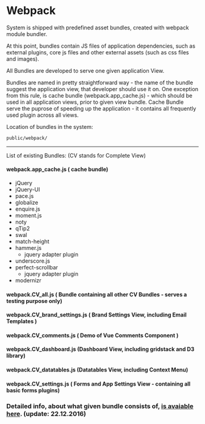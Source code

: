 # Webpack

System is shipped with predefined asset bundles, created with webpack module bundler.

At this point, bundles contain JS files of application dependencies, such as external plugins, core js files and other external assets (such as css files and images).

All Bundles are developed to serve one given application View.

Bundles are named in pretty straightforward way - the name of the bundle suggest the application view, that developer should use it on.
One exception from this rule, is cache bundle (webpack.app_cache.js) - which should be used in all application views, prior to given view bundle. Cache Bundle serve the puprose of speeding up the application - it contains all frequently used plugin across all views.  

Location of bundles in the system:
```bash
public/webpack/
```

---
 
List of existing Bundles: (CV stands for Complete View)

#### webpack.app_cache.js ( cache bundle)
* jQuery
* jQuery-UI 
* pace.js
* globalize
* enquire.js
* moment.js
* noty
* qTip2
* swal 
* match-height
* hammer.js 
    * jquery adapter plugin
* underscore.js
* perfect-scrollbar
    * jquery adapter plugin
* modernizr

#### webpack.CV_all.js ( Bundle containing all other CV Bundles - serves a testing purpose only) 
#### webpack.CV_brand_settings.js ( Brand Settings View, including Email Templates )
#### webpack.CV_comments.js ( Demo of Vue Comments Component )
#### webpack.CV_dashboard.js (Dashboard View, including gridstack and D3 library)
#### webpack.CV_datatables.js (Datatables View, including Context Menu)
#### webpack.CV_settings.js ( Forms and App Settings View - containing all basic forms plugins)


### Detailed info, about what given bundle consists of, [is avaiable here](http://s.codepen.io/tehaiks/debug/3d9252d8b7315e0e4788b02d928cc544). (update: 22.12.2016)
